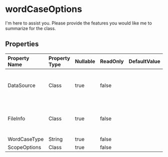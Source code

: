 # **wordCaseOptions**

I'm here to assist you. Please provide the features you would like me to summarize for the class.             

## **Properties**

| Property Name | Property Type | Nullable |  ReadOnly | DefaultValue | Description | 
| :- | :- | :- |:- |  :- | :- |
|DataSource|Class|true|false |  |Represents data source.  There are three types of data, they are CloudFileSystem, RequestFiles, HttpUri.|
|FileInfo|Class|true|false |  |Represents file information. Include of filename, filesize, and file content(base64String).|
|WordCaseType|String|true|false |  ||
|ScopeOptions|Class|true|false |  ||

